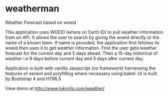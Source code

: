 # weatherman
Weather Forecast based on woeid

This application uses WOEID (where on Earth ID) to pull weather information from an API.
It allows the user to search by giving the woeid directly or the name of a known town. 
If name is provided, the application first fetches its woeid then uses it to get weather information.
First the user gets weather forecast for the current day and 5 days ahead. Then a 15-day historical of weather i.e 9 days before current 
day and 5 days after current day.

Application is built with vanilla Javascript (no framework) harnessing the features of esnext and polyfilling where necessary using babel.
UI is built by Bootstrap 4 and HTML5

View demo at http://www.lukorito.com/weather/
